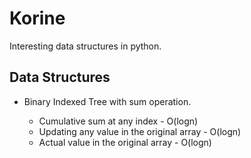 Korine
=========

Interesting data structures in python. 


Data Structures 
-----------------

 * Binary Indexed Tree with sum operation. 

    * Cumulative sum at any index - O(logn)
    * Updating any value in the original array -  O(logn)
    * Actual value in the original array - O(logn)